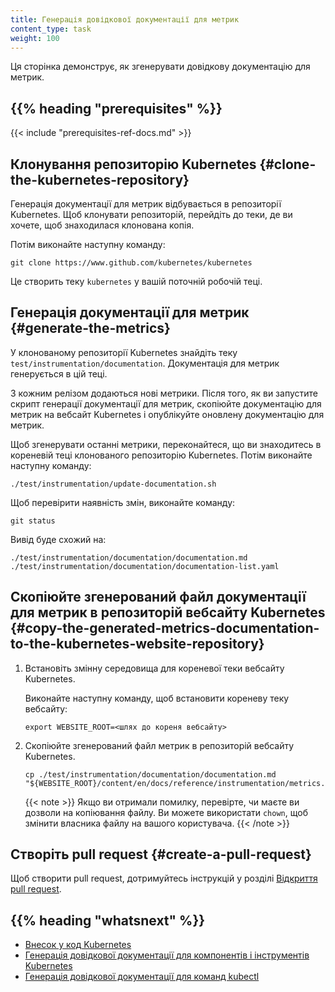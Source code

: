 ```yaml
---
title: Генерація довідкової документації для метрик
content_type: task
weight: 100
---
```


<!-- overview -->

Ця сторінка демонструє, як згенерувати довідкову документацію для метрик.

## {{% heading "prerequisites" %}}

{{< include "prerequisites-ref-docs.md" >}}

<!-- steps -->

## Клонування репозиторію Kubernetes {#clone-the-kubernetes-repository}

Генерація документації для метрик відбувається в репозиторії Kubernetes. Щоб клонувати репозиторій, перейдіть до теки, де ви хочете, щоб знаходилася клонована копія.

Потім виконайте наступну команду:

```shell
git clone https://www.github.com/kubernetes/kubernetes 
```

Це створить теку `kubernetes` у вашій поточній робочій теці.

## Генерація документації для метрик {#generate-the-metrics}

У клонованому репозиторії Kubernetes знайдіть теку `test/instrumentation/documentation`. Документація для метрик генерується в цій теці.

З кожним релізом додаються нові метрики. Після того, як ви запустите скрипт генерації документації для метрик, скопіюйте документацію для метрик на вебсайт Kubernetes і опублікуйте оновлену документацію для метрик.

Щоб згенерувати останні метрики, переконайтеся, що ви знаходитесь в кореневій теці клонованого репозиторію Kubernetes. Потім виконайте наступну команду:

```shell
./test/instrumentation/update-documentation.sh
```

Щоб перевірити наявність змін, виконайте команду:

```shell
git status
```

Вивід буде схожий на:

```none
./test/instrumentation/documentation/documentation.md
./test/instrumentation/documentation/documentation-list.yaml
```

## Скопіюйте згенерований файл документації для метрик в репозиторій вебсайту Kubernetes {#copy-the-generated-metrics-documentation-to-the-kubernetes-website-repository}

1. Встановіть змінну середовища для кореневої теки вебсайту Kubernetes.

   Виконайте наступну команду, щоб встановити кореневу теку вебсайту:

   ```shell
   export WEBSITE_ROOT=<шлях до кореня вебсайту>
   ```

2. Скопіюйте згенерований файл метрик в репозиторій вебсайту Kubernetes.

   ```shell
   cp ./test/instrumentation/documentation/documentation.md "${WEBSITE_ROOT}/content/en/docs/reference/instrumentation/metrics.md"
   ```

   {{< note >}}
   Якщо ви отримали помилку, перевірте, чи маєте ви дозволи на копіювання файлу. Ви можете використати `chown`, щоб змінити власника файлу на вашого користувача.
   {{< /note >}}

## Створіть pull request {#create-a-pull-request}

Щоб створити pull request, дотримуйтесь інструкцій у розділі [Відкриття pull request](/docs/contribute/new-content/open-a-pr/).

## {{% heading "whatsnext" %}}

* [Внесок у код Kubernetes](/docs/contribute/generate-ref-docs/contribute-upstream/)
* [Генерація довідкової документації для компонентів і інструментів Kubernetes](/docs/contribute/generate-ref-docs/kubernetes-components/)
* [Генерація довідкової документації для команд kubectl](/docs/contribute/generate-ref-docs/kubectl/)
